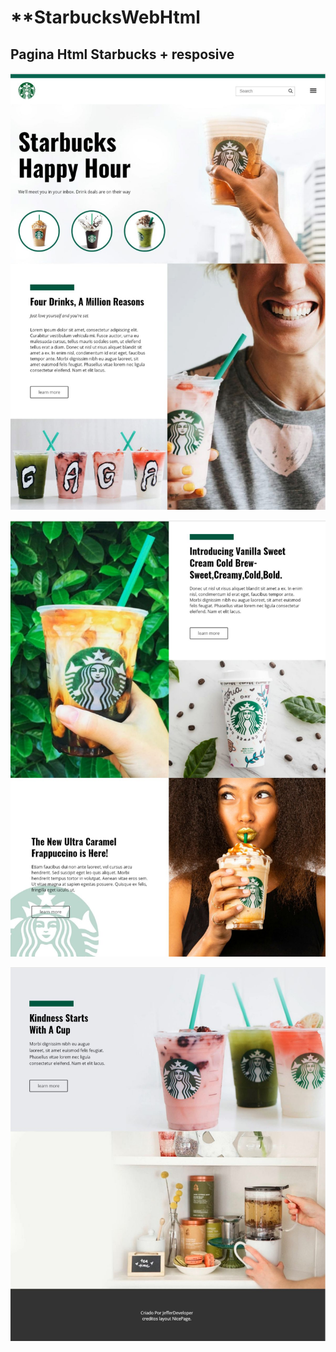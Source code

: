 # **StarbucksWebHtml

## Pagina Html  Starbucks + resposive



![](https://github.com/Jeffersoncharlles/StarbucksWebHtml/raw/master/screenshot/screenshot1.PNG)

![](https://github.com/Jeffersoncharlles/StarbucksWebHtml/raw/master/screenshot/screenshot2.PNG)

![](https://github.com/Jeffersoncharlles/StarbucksWebHtml/raw/master/screenshot/screenshot3.PNG)